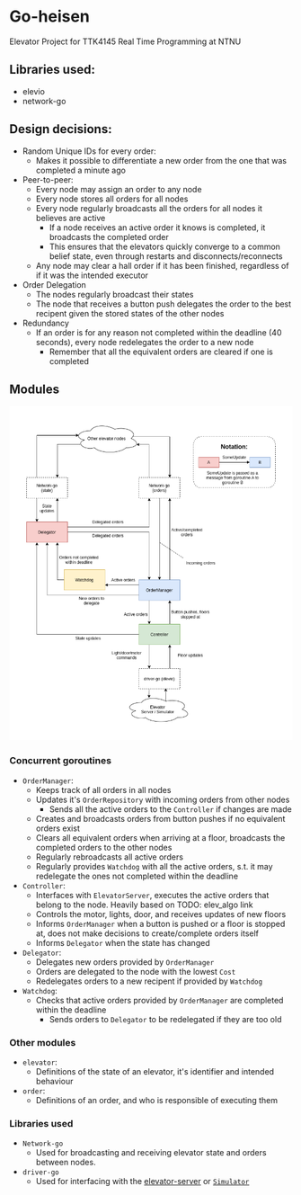 # Go-heisen
Elevator Project for TTK4145 Real Time Programming at NTNU

## Libraries used:
- elevio
- network-go

## Design decisions:
- Random Unique IDs for every order:
    - Makes it possible to differentiate a new order from the one that was completed a minute ago
- Peer-to-peer: 
    - Every node may assign an order to any node
    - Every node stores all orders for all nodes
    - Every node regularly broadcasts all the orders for all nodes it believes are active
        - If a node receives an active order it knows is completed, it broadcasts the completed order
        - This ensures that the elevators quickly converge to a common belief state, even through restarts and disconnects/reconnects
    - Any node may clear a hall order if it has been finished, regardless of if it was the intended executor
- Order Delegation
    - The nodes regularly broadcast their states
    - The node that receives a button push delegates the order to the best recipent given the stored states of the other nodes
- Redundancy
    - If an order is for any reason not completed within the deadline (40 seconds), every node redelegates the order to a new node
        - Remember that all the equivalent orders are cleared if one is completed

## Modules
![Module Diagram](ModuleDiagram.png "Modules and communication")
### Concurrent goroutines
- `OrderManager`:
  - Keeps track of all orders in all nodes
  - Updates it's `OrderRepository` with incoming orders from other nodes
    - Sends all the active orders to the `Controller` if changes are made
  - Creates and broadcasts orders from button pushes if no equivalent orders exist
  - Clears all equivalent orders when arriving at a floor, broadcasts the completed orders to the other nodes
  - Regularly rebroadcasts all active orders
  - Regularly provides `Watchdog` with all the active orders, s.t. it may redelegate the ones not completed within the deadline
- `Controller`:
  - Interfaces with `ElevatorServer`, executes the active orders that belong to the node. Heavily based on TODO: elev_algo link
  - Controls the motor, lights, door, and receives updates of new floors
  - Informs `OrderManager` when a button is pushed or a floor is stopped at, does not make decisions to create/complete orders itself
  - Informs `Delegator` when the state has changed
- `Delegator`:
  - Delegates new orders provided by `OrderManager`
  - Orders are delegated to the node with the lowest `Cost`
  - Redelegates orders to a new recipent if provided by `Watchdog` 
- `Watchdog`:
  - Checks that active orders provided by `OrderManager` are completed within the deadline
    - Sends orders to `Delegator` to be redelegated if they are too old
### Other modules
- `elevator`:
  - Definitions of the state of an elevator, it's identifier and intended behaviour
- `order`:
  - Definitions of an order, and who is responsible of executing them
### Libraries used
- `Network-go`
  - Used for broadcasting and receiving elevator state and orders between nodes.
- `driver-go`
  - Used for interfacing with the [elevator-server](https://github.com/TTK4145/elevator-server) or [`Simulator`](https://github.com/TTK4145/Simulator-v2)
